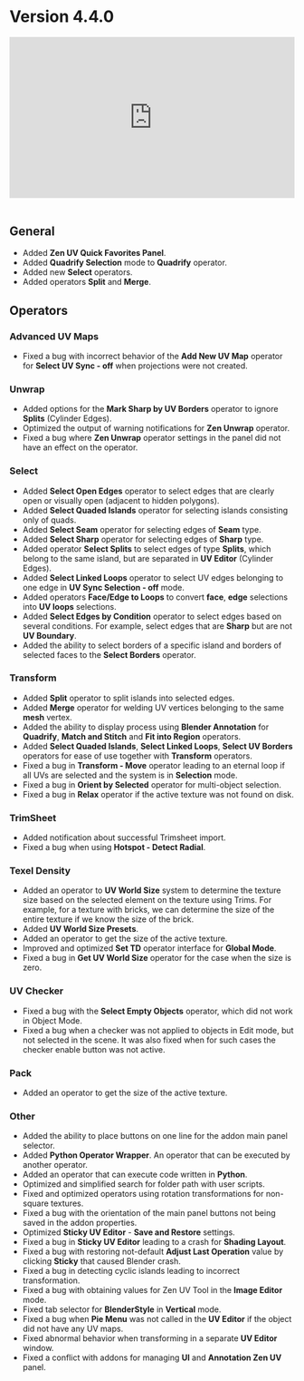 # Version 4.4.0

<div style="position: relative; width: 100%; height: 0; padding-bottom: 56.25%;">
<iframe src="https://www.youtube.com/embed/W-m9hAitLQU" style="position: absolute; top: 0; left: 0; width: 100%; height: 100%;" allowfullscreen="" seamless="" frameborder="0"></iframe>
</div>
<br>

## **General**

- Added **Zen UV Quick Favorites Panel**.
- Added **Quadrify Selection** mode to **Quadrify** operator.
- Added new **Select** operators.
- Added operators **Split** and **Merge**.

## **Operators**

### **Advanced UV Maps**

- Fixed a bug with incorrect behavior of the **Add New UV Map** operator for **Select UV Sync - off** when projections were not created.

### **Unwrap**

- Added options for the **Mark Sharp by UV Borders** operator to ignore **Splits** (Cylinder Edges).
- Optimized the output of warning notifications for **Zen Unwrap** operator.
- Fixed a bug where **Zen Unwrap** operator settings in the panel did not have an effect on the operator.
### **Select**

- Added **Select Open Edges** operator to select edges that are clearly open or visually open (adjacent to hidden polygons).
- Added **Select Quaded Islands** operator for selecting islands consisting only of quads.
- Added **Select Seam** operator for selecting edges of **Seam** type.
- Added **Select Sharp** operator for selecting edges of **Sharp** type.
- Added operator **Select Splits** to select edges of type **Splits**, which belong to the same island, but are separated in **UV Editor** (Cylinder Edges).
- Added **Select Linked Loops** operator to select UV edges belonging to one edge in **UV Sync Selection - off** mode.
- Added operators **Face/Edge to Loops** to convert **face**, **edge** selections into **UV loops** selections.
- Added **Select Edges by Condition** operator to select edges based on several conditions. For example, select edges that are **Sharp** but are not **UV Boundary**.
- Added the ability to select borders of a specific island and borders of selected faces to the **Select Borders** operator.
### **Transform**

- Added **Split** operator to split islands into selected edges.
- Added **Merge** operator for welding UV vertices belonging to the same **mesh** vertex.
- Added the ability to display process using **Blender Annotation** for **Quadrify**, **Match and Stitch** and **Fit into Region** operators.
- Added **Select Quaded Islands**, **Select Linked Loops**, **Select UV Borders** operators for ease of use together with **Transform** operators.
- Fixed a bug in **Transform - Move** operator leading to an eternal loop if all UVs are selected and the system is in **Selection** mode.
- Fixed a bug in **Orient by Selected** operator for multi-object selection.
- Fixed a bug in **Relax** operator if the active texture was not found on disk.
  
### **TrimSheet**

- Added notification about successful Trimsheet import.
- Fixed a bug when using **Hotspot - Detect Radial**.
### **Texel Density**

- Added an operator to **UV World Size** system to determine the texture size based on the selected element on the texture using Trims. For example, for a texture with bricks, we can determine the size of the entire texture if we know the size of the brick.
- Added **UV World Size Presets**.
- Added an operator to get the size of the active texture.
- Improved and optimized **Set TD** operator interface for **Global Mode**.
- Fixed a bug in **Get UV World Size** operator for the case when the size is zero.

### **UV Checker**

- Fixed a bug with the **Select Empty Objects** operator, which did not work in Object Mode.
- Fixed a bug when a checker was not applied to objects in Edit mode, but not selected in the scene. It was also fixed when for such cases the checker enable button was not active.

### **Pack**

- Added an operator to get the size of the active texture.

### **Other**

- Added the ability to place buttons on one line for the addon main panel selector.
- Added **Python Operator Wrapper**. An operator that can be executed by another operator.
- Added an operator that can execute code written in **Python**.
- Optimized and simplified search for folder path with user scripts.
- Fixed and optimized operators using rotation transformations for non-square textures.
- Fixed a bug with the orientation of the main panel buttons not being saved in the addon properties.
- Optimized **Sticky UV Editor** - **Save and Restore** settings.
- Fixed a bug in **Sticky UV Editor** leading to a crash for **Shading Layout**.
- Fixed a bug with restoring not-default **Adjust Last Operation** value by clicking **Sticky** that caused Blender crash.
- Fixed a bug in detecting cyclic islands leading to incorrect transformation.
- Fixed a bug with obtaining values for Zen UV Tool in the **Image Editor** mode.
- Fixed tab selector for **BlenderStyle** in **Vertical** mode.
- Fixed a bug when **Pie Menu** was not called in the **UV Editor** if the object did not have any UV maps.
- Fixed abnormal behavior when transforming in a separate **UV Editor** window.
- Fixed a conflict with addons for managing **UI** and **Annotation Zen UV** panel.
